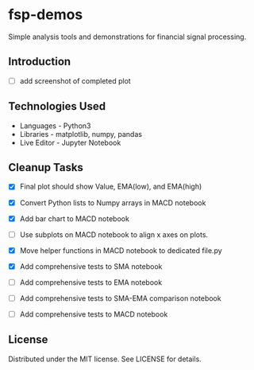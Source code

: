 # fsp-demos
Simple analysis tools and demonstrations for financial signal processing.


## Introduction
- [ ] add screenshot of completed plot


## Technologies Used
- Languages - Python3
- Libraries - matplotlib, numpy, pandas
- Live Editor - Jupyter Notebook


## Cleanup Tasks
- [x] Final plot should show Value, EMA(low), and EMA(high)
- [x] Convert Python lists to Numpy arrays in MACD notebook
- [x] Add bar chart to MACD notebook
- [ ] Use subplots on MACD notebook to align x axes on plots.
- [x] Move helper functions in MACD notebook to dedicated file.py
- [x] Add comprehensive tests to SMA notebook
- [ ] Add comprehensive tests to EMA notebook
- [ ] Add comprehensive tests to SMA-EMA comparison notebook
- [ ] Add comprehensive tests to MACD notebook


## License
Distributed under the MIT license. See LICENSE for details.
